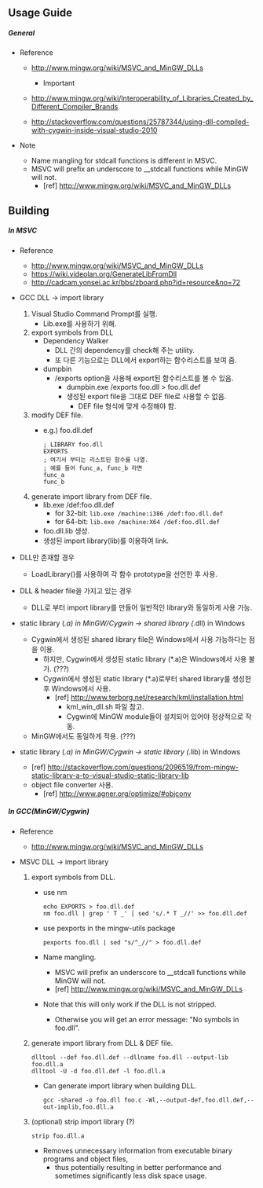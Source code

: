 ## Usage Guide

##### General
- Reference
	- http://www.mingw.org/wiki/MSVC_and_MinGW_DLLs
		* Important

	- http://www.mingw.org/wiki/Interoperability_of_Libraries_Created_by_Different_Compiler_Brands
	- http://stackoverflow.com/questions/25787344/using-dll-compiled-with-cygwin-inside-visual-studio-2010

- Note
	- Name mangling for stdcall functions is different in MSVC.
	- MSVC will prefix an underscore to __stdcall functions while MinGW will not.
		- [ref] http://www.mingw.org/wiki/MSVC_and_MinGW_DLLs

## Building

##### In MSVC
- Reference
	- http://www.mingw.org/wiki/MSVC_and_MinGW_DLLs
	- https://wiki.videolan.org/GenerateLibFromDll
	- http://cadcam.yonsei.ac.kr/bbs/zboard.php?id=resource&no=72

- GCC DLL -> import library
	1. Visual Studio Command Prompt를 실행.
		- Lib.exe를 사용하기 위해.
	2. export symbols from DLL
		- Dependency Walker
			- DLL 간의 dependency를 check해 주는 utility.
			- 또 다른 기능으로는 DLL에서 export하는 함수리스트를 보여 줌.
		- dumpbin
			- /exports option을 사용해 export된 함수리스트를 볼 수 있음.
				- dumpbin.exe /exports foo.dll > foo.dll.def
				- 생성된 export file을 그대로 DEF file로 사용할 수 없음.
					- DEF file 형식에 맞게 수정해야 함.
	3. modify DEF file.
		- e.g.) foo.dll.def

			`; LIBRARY foo.dll` <br />
			`EXPORTS` <br />
			`; 여기서 부터는 리스트된 함수를 나열.` <br />
			`; 예를 들어 func_a, func_b 라면` <br />
			`func_a` <br />
			`func_b`
	4. generate import library from DEF file.
		- lib.exe /def:foo.dll.def 
			- for 32-bit: `lib.exe /machine:i386 /def:foo.dll.def`
			- for 64-bit: `lib.exe /machine:X64 /def:foo.dll.def`
		- foo.dll.lib 생성.
		- 생성된 import library(lib)를 이용하여 link.

- DLL만 존재할 경우
	- LoadLibrary()를 사용하여 각 함수 prototype을 선언한 후 사용.

- DLL & header file을 가지고 있는 경우
	- DLL로 부터 import library를 만들어 일반적인 library와 동일하게 사용 가능.

- static library (*.a) in MinGW/Cygwin -> shared library (*.dll) in Windows
	- Cygwin에서 생성된 shared library file은 Windows에서 사용 가능하다는 점을 이용.
		- 하지만, Cygwin에서 생성된 static library (*.a)은 Windows에서 사용 불가. (???)
		- Cygwin에서 생성된 static library (*.a)로부터 shared library룰 생성한 후 Windows에서 사용.
			- [ref] http://www.terborg.net/research/kml/installation.html
				- kml_win_dll.sh 파일 참고.
				- Cygwin에 MinGW module들이 설치되어 있어야 정상적으로 작동.
	- MinGW에서도 동일하게 적용. (???)

- static library (*.a) in MinGW/Cygwin -> static library (*.lib) in Windows
	- [ref] http://stackoverflow.com/questions/2096519/from-mingw-static-library-a-to-visual-studio-static-library-lib
	- object file converter 사용.
		- [ref] http://www.agner.org/optimize/#objconv

##### In GCC(MinGW/Cygwin)
- Reference
	- http://www.mingw.org/wiki/MSVC_and_MinGW_DLLs

- MSVC DLL -> import library
	1. export symbols from DLL.
		- use nm

			`echo EXPORTS > foo.dll.def` <br />
			`nm foo.dll | grep ' T _' | sed 's/.* T _//' >> foo.dll.def`
		- use pexports in the mingw-utils package

			`pexports foo.dll | sed "s/^_//" > foo.dll.def`
		- Name mangling.
			- MSVC will prefix an underscore to __stdcall functions while MinGW will not.
			- [ref] http://www.mingw.org/wiki/MSVC_and_MinGW_DLLs
		- Note that this will only work if the DLL is not stripped.
			- Otherwise you will get an error message: "No symbols in foo.dll".
	2. generate import library from DLL & DEF file.

		`dlltool --def foo.dll.def --dllname foo.dll --output-lib foo.dll.a` <br />
		`dlltool -U -d foo.dll.def -l foo.dll.a`
		- Can generate import library when building DLL.

			`gcc -shared -o foo.dll foo.c -Wl,--output-def,foo.dll.def,--out-implib,foo.dll.a`
	3. (optional) strip import library (?)

		`strip foo.dll.a`
		- Removes unnecessary information from executable binary programs and object files,
			- thus potentially resulting in better performance and sometimes significantly less disk space usage.
